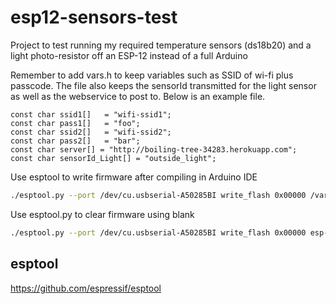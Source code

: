 # esp12-sensors-test
Project to test running my required temperature sensors (ds18b20) and a light photo-resistor off an ESP-12 instead of a full Arduino

Remember to add vars.h to keep variables such as SSID of wi-fi plus passcode. The file also keeps the 
sensorId transmitted for the light sensor as well as the webservice to post to. Below is an example file.
```
const char ssid1[]   = "wifi-ssid1";
const char pass1[]   = "foo";
const char ssid2[]   = "wifi-ssid2";
const char pass2[]   = "bar";
const char server[] = "http://boiling-tree-34283.herokuapp.com";
const char sensorId_Light[] = "outside_light";
```

Use esptool to write firmware after compiling in Arduino IDE
```bash
./esptool.py --port /dev/cu.usbserial-A50285BI write_flash 0x00000 /var/folders/7b/m6y7lf294fvfbjy8kjqqd9lhxfhvry/T/arduino_build_38010/esp12_blink.ino.bin
```

Use esptool.py to clear firmware using blank
```bash
./esptool.py --port /dev/cu.usbserial-A50285BI write_flash 0x00000 esp-01/boot_v1.7.bin 0x01000 esp-01/user1.1024.new.2.bin 0xfc000 esp-01/esp_init_data_default.bin 0x7e000 esp-01/blank.bin 0xfe000 esp-01/blank.bin
```

## esptool ##
https://github.com/espressif/esptool
